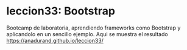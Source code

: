 # leccion33: Bootstrap

Bootcamp de laboratoria, aprendiendo frameworks como Bootstrap y aplicandolo en un sencillo ejemplo.
Aqui se muestra el resultado https://anadurand.github.io/leccion33/
